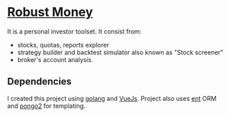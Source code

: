 # [Robust Money](https://robust.money)

It is a personal investor toolset. It consist from:
* stocks, quotas, reports explorer
* strategy builder and backtest simulator also known as "Stock screener"
* broker's account analysis.

## Dependencies

I created this project using [golang](https://github.com/golang/go) and [VueJs](https://github.com/vuejs/vue). Project also uses [ent](https://github.com/ent/ent) ORM and [pongo2](https://github.com/flosch/pongo2) for templating. 
